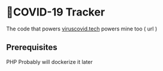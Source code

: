 # 🦠COVID-19 Tracker 

The code that powers [viruscovid.tech](https://viruscovid.tech) powers mine too ( url ) 



## Prerequisites
PHP
Probably will dockerize it later
